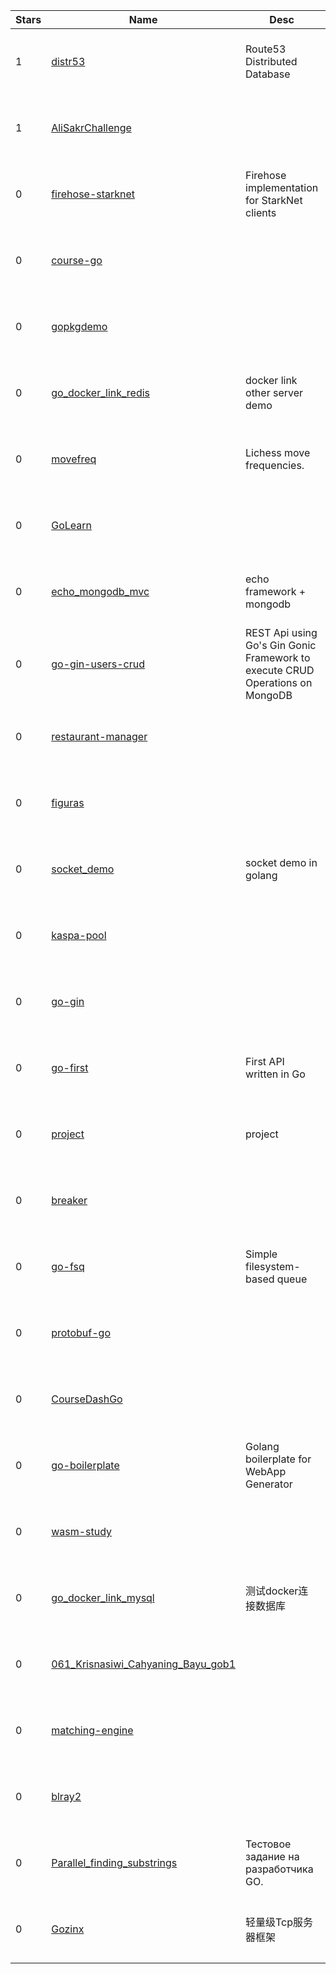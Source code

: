 | Stars | Name | Desc | Created | 
| ----- | ------- | ------------- | ------------- |
| 1 | [distr53](https://github.com/knabben/distr53) | Route53 Distributed Database | 2022-09-26 00:28:00 +0000 UTC |
| 1 | [AliSakrChallenge](https://github.com/AliSakr112514/AliSakrChallenge) |  | 2022-09-26 00:21:01 +0000 UTC |
| 0 | [firehose-starknet](https://github.com/starknet-graph/firehose-starknet) | Firehose implementation for StarkNet clients | 2022-09-26 00:56:38 +0000 UTC |
| 0 | [course-go](https://github.com/Diego-18/course-go) |  | 2022-09-26 00:33:43 +0000 UTC |
| 0 | [gopkgdemo](https://github.com/zyseeker/gopkgdemo) |  | 2022-09-26 01:31:29 +0000 UTC |
| 0 | [go_docker_link_redis](https://github.com/XIAOZHUXUEJAVA/go_docker_link_redis) | docker link other server demo | 2022-09-26 00:34:42 +0000 UTC |
| 0 | [movefreq](https://github.com/clfs/movefreq) | Lichess move frequencies. | 2022-09-26 00:52:54 +0000 UTC |
| 0 | [GoLearn](https://github.com/JonnyRivers/GoLearn) |  | 2022-09-26 00:07:24 +0000 UTC |
| 0 | [echo_mongodb_mvc](https://github.com/dunghenry/echo_mongodb_mvc) | echo framework + mongodb | 2022-09-26 00:32:17 +0000 UTC |
| 0 | [go-gin-users-crud](https://github.com/derekrpbu/go-gin-users-crud) | REST Api using Go's Gin Gonic Framework to execute CRUD Operations on MongoDB | 2022-09-26 01:01:26 +0000 UTC |
| 0 | [restaurant-manager](https://github.com/MauCastillo/restaurant-manager) |  | 2022-09-26 00:04:46 +0000 UTC |
| 0 | [figuras](https://github.com/josgarc0/figuras) |  | 2022-09-26 00:25:17 +0000 UTC |
| 0 | [socket_demo](https://github.com/dark-tone/socket_demo) | socket demo in golang | 2022-09-26 00:59:43 +0000 UTC |
| 0 | [kaspa-pool](https://github.com/onemorebsmith/kaspa-pool) |  | 2022-09-26 01:13:40 +0000 UTC |
| 0 | [go-gin](https://github.com/lutfi-haslab/go-gin) |  | 2022-09-26 01:31:44 +0000 UTC |
| 0 | [go-first](https://github.com/LucasDSL/go-first) | First API written in Go | 2022-09-26 01:13:20 +0000 UTC |
| 0 | [project](https://github.com/lindayou/project) | project | 2022-09-26 01:05:22 +0000 UTC |
| 0 | [breaker](https://github.com/rvauradkar1/breaker) |  | 2022-09-26 00:42:33 +0000 UTC |
| 0 | [go-fsq](https://github.com/takanoriyanagitani/go-fsq) | Simple filesystem-based queue | 2022-09-26 00:52:14 +0000 UTC |
| 0 | [protobuf-go](https://github.com/jbcoliveira/protobuf-go) |  | 2022-09-26 01:14:59 +0000 UTC |
| 0 | [CourseDashGo](https://github.com/metehanturkdonmez/CourseDashGo) |  | 2022-09-26 00:49:12 +0000 UTC |
| 0 | [go-boilerplate](https://github.com/takaaki-mizuno/go-boilerplate) | Golang boilerplate for WebApp Generator | 2022-09-26 00:34:15 +0000 UTC |
| 0 | [wasm-study](https://github.com/kondoumh/wasm-study) |  | 2022-09-26 01:22:59 +0000 UTC |
| 0 | [go_docker_link_mysql](https://github.com/XIAOZHUXUEJAVA/go_docker_link_mysql) | 测试docker连接数据库 | 2022-09-26 00:39:34 +0000 UTC |
| 0 | [061_Krisnasiwi_Cahyaning_Bayu_gob1](https://github.com/krisnasiwicb/061_Krisnasiwi_Cahyaning_Bayu_gob1) |  | 2022-09-26 01:22:35 +0000 UTC |
| 0 | [matching-engine](https://github.com/sotnasr/matching-engine) |  | 2022-09-26 00:01:30 +0000 UTC |
| 0 | [blray2](https://github.com/bit101/blray2) |  | 2022-09-26 00:20:49 +0000 UTC |
| 0 | [Parallel_finding_substrings](https://github.com/IoganVII/Parallel_finding_substrings) | Тестовое задание на разработчика GO. | 2022-09-26 00:33:02 +0000 UTC |
| 0 | [Gozinx](https://github.com/Gakk1Fan/Gozinx) | 轻量级Tcp服务器框架 | 2022-09-26 00:45:45 +0000 UTC |

